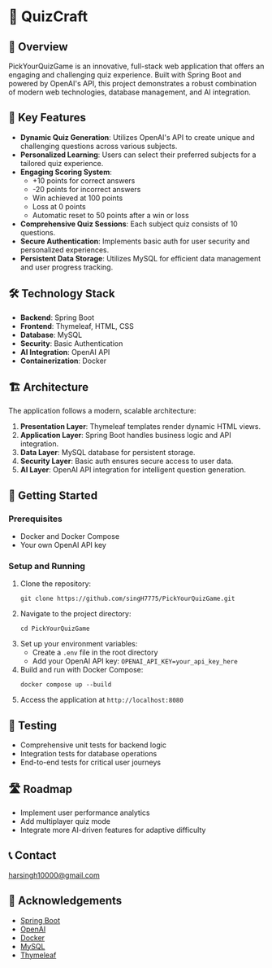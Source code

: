 # 🧠 QuizCraft

## 🌟 Overview
PickYourQuizGame is an innovative, full-stack web application that offers an engaging and challenging quiz experience. Built with Spring Boot and powered by OpenAI's API, this project demonstrates a robust combination of modern web technologies, database management, and AI integration.

## 🚀 Key Features
- **Dynamic Quiz Generation**: Utilizes OpenAI's API to create unique and challenging questions across various subjects.
- **Personalized Learning**: Users can select their preferred subjects for a tailored quiz experience.
- **Engaging Scoring System**: 
  - +10 points for correct answers
  - -20 points for incorrect answers
  - Win achieved at 100 points
  - Loss at 0 points
  - Automatic reset to 50 points after a win or loss
- **Comprehensive Quiz Sessions**: Each subject quiz consists of 10 questions.
- **Secure Authentication**: Implements basic auth for user security and personalized experiences.
- **Persistent Data Storage**: Utilizes MySQL for efficient data management and user progress tracking.

## 🛠 Technology Stack
- **Backend**: Spring Boot
- **Frontend**: Thymeleaf, HTML, CSS
- **Database**: MySQL
- **Security**: Basic Authentication
- **AI Integration**: OpenAI API
- **Containerization**: Docker

## 🏗 Architecture
The application follows a modern, scalable architecture:
1. **Presentation Layer**: Thymeleaf templates render dynamic HTML views.
2. **Application Layer**: Spring Boot handles business logic and API integration.
3. **Data Layer**: MySQL database for persistent storage.
4. **Security Layer**: Basic auth ensures secure access to user data.
5. **AI Layer**: OpenAI API integration for intelligent question generation.

## 🚀 Getting Started

### Prerequisites
- Docker and Docker Compose
- Your own OpenAI API key

### Setup and Running
1. Clone the repository:
   ```
   git clone https://github.com/singH7775/PickYourQuizGame.git
   ```
2. Navigate to the project directory:
   ```
   cd PickYourQuizGame
   ```
3. Set up your environment variables:
   - Create a `.env` file in the root directory
   - Add your OpenAI API key: `OPENAI_API_KEY=your_api_key_here`
4. Build and run with Docker Compose:
   ```
   docker compose up --build
   ```
5. Access the application at `http://localhost:8080`

## 🧪 Testing
- Comprehensive unit tests for backend logic
- Integration tests for database operations
- End-to-end tests for critical user journeys

## 🛣 Roadmap
- Implement user performance analytics
- Add multiplayer quiz mode
- Integrate more AI-driven features for adaptive difficulty

## 📞 Contact
harsingh10000@gmail.com

## 🙏 Acknowledgements
- [Spring Boot](https://spring.io/projects/spring-boot)
- [OpenAI](https://openai.com/)
- [Docker](https://www.docker.com/)
- [MySQL](https://www.mysql.com/)
- [Thymeleaf](https://www.thymeleaf.org/)
